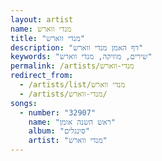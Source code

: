 ```yaml
---
layout: artist
name: מנדי ווארש
title: "מנדי ווארש"
description: "דף האמן מנדי ווארש"
keywords: "שירים, מוזיקה, מנדי ווארש"
permalink: /artists/מנדי-ווארש
redirect_from:
  - /artists/list/מנדי ווארש
  - /artists/מנדי-ווארש/
songs:
  - number: "32907"
    name: "ראש השנה אומן"
    album: "סינגלים"
    artist: "מנדי ווארש"
---
```

